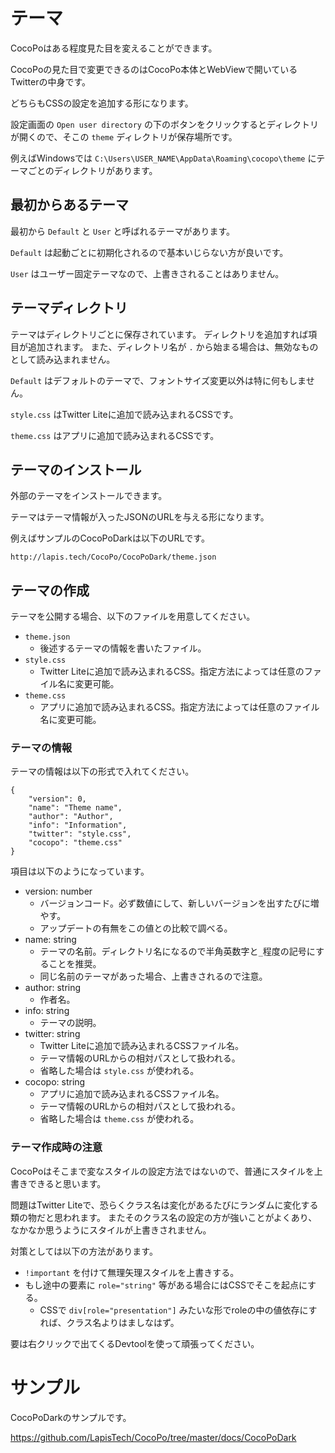 # テーマ

CocoPoはある程度見た目を変えることができます。

CocoPoの見た目で変更できるのはCocoPo本体とWebViewで開いているTwitterの中身です。

どちらもCSSの設定を追加する形になります。

設定画面の `Open user directory` の下のボタンをクリックするとディレクトリが開くので、そこの `theme` ディレクトリが保存場所です。

例えばWindowsでは `C:\Users\USER_NAME\AppData\Roaming\cocopo\theme` にテーマごとのディレクトリがあります。

## 最初からあるテーマ

最初から `Default` と `User` と呼ばれるテーマがあります。

`Default` は起動ごとに初期化されるので基本いじらない方が良いです。

`User` はユーザー固定テーマなので、上書きされることはありません。

## テーマディレクトリ

テーマはディレクトリごとに保存されています。
ディレクトリを追加すれば項目が追加されます。
また、ディレクトリ名が `.` から始まる場合は、無効なものとして読み込まれません。

`Default` はデフォルトのテーマで、フォントサイズ変更以外は特に何もしません。

`style.css` はTwitter Liteに追加で読み込まれるCSSです。

`theme.css` はアプリに追加で読み込まれるCSSです。

## テーマのインストール

外部のテーマをインストールできます。

テーマはテーマ情報が入ったJSONのURLを与える形になります。

例えばサンプルのCocoPoDarkは以下のURLです。

```
http://lapis.tech/CocoPo/CocoPoDark/theme.json
```

## テーマの作成

テーマを公開する場合、以下のファイルを用意してください。

* `theme.json`
    * 後述するテーマの情報を書いたファイル。
* `style.css`
    * Twitter Liteに追加で読み込まれるCSS。指定方法によっては任意のファイル名に変更可能。
* `theme.css`
    * アプリに追加で読み込まれるCSS。指定方法によっては任意のファイル名に変更可能。

### テーマの情報

テーマの情報は以下の形式で入れてください。

```
{
	"version": 0,
	"name": "Theme name",
	"author": "Author",
	"info": "Information",
	"twitter": "style.css",
	"cocopo": "theme.css"
}
```

項目は以下のようになっています。

* version: number
    * バージョンコード。必ず数値にして、新しいバージョンを出すたびに増やす。
    * アップデートの有無をこの値との比較で調べる。
* name: string
    * テーマの名前。ディレクトリ名になるので半角英数字と`_`程度の記号にすることを推奨。
    * 同じ名前のテーマがあった場合、上書きされるので注意。
* author: string
    * 作者名。
* info: string
    * テーマの説明。
* twitter: string
    * Twitter Liteに追加で読み込まれるCSSファイル名。
    * テーマ情報のURLからの相対パスとして扱われる。
    * 省略した場合は `style.css` が使われる。
* cocopo: string
    * アプリに追加で読み込まれるCSSファイル名。
    * テーマ情報のURLからの相対パスとして扱われる。
    * 省略した場合は `theme.css` が使われる。

### テーマ作成時の注意

CocoPoはそこまで変なスタイルの設定方法ではないので、普通にスタイルを上書きできると思います。

問題はTwitter Liteで、恐らくクラス名は変化があるたびにランダムに変化する類の物だと思われます。
またそのクラス名の設定の方が強いことがよくあり、なかなか思うようにスタイルが上書きされません。

対策としては以下の方法があります。

* `!important` を付けて無理矢理スタイルを上書きする。
* もし途中の要素に `role="string"` 等がある場合にはCSSでそこを起点にする。
    * CSSで `div[role="presentation"]` みたいな形でroleの中の値依存にすれば、クラス名よりはましなはず。

要は右クリックで出てくるDevtoolを使って頑張ってください。

# サンプル

CocoPoDarkのサンプルです。

https://github.com/LapisTech/CocoPo/tree/master/docs/CocoPoDark
